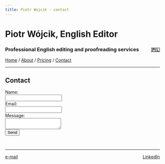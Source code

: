 ```yaml
---
title: Piotr Wojcik - contact
---
```

<link rel="stylesheet" href="style.css">

# Piotr Wójcik, English Editor

<h3><div style="float: left">Professional English editing and proofreading services</div><div style="float: right"><a href="kontakt.html" title="Kliknij tutaj, aby zobaczyć wersję polską">🇵🇱</a></div><div style="clear: both;"></div></h3>

[Home](index_en.md)  /  [About](about.md)  /  [Pricing](pricing.md)  /  [Contact](contact.md)

---

## Contact

<form action="https://formspree.io/f/meqyqere" method="POST">
  <label>Name:</label><br>
    <input type="text" name="name"><br>
  <label>Email:</label><br>
    <input type="email" name="email"><br>
  <label>Message:</label><br>
    <textarea name="message"></textarea><br>
  <button type="submit">Send</button>
</form>
<br>

---

<div style="float: left"><a target="_blank" href="https://veilmail.io/e/fuGedM">e-mail</a></div><div style="float: right"><a href="https://linkedin.com/in/pioioiotr">LinkedIn</a></div>
